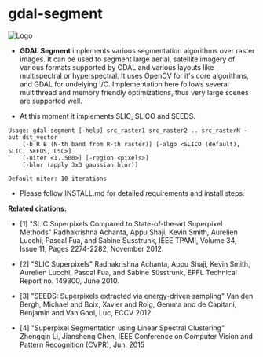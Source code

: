 # gdal-segment

![Logo](https://github.com/cbalint13/gdal-segment/blob/master/samples/logo/small_logo.gif)

 * **GDAL Segment** implements various segmentation algorithms over raster images. It can
be used to segment large aerial, satellite imagery of various formats supported by GDAL and
various layouts like multispectral or hyperspectral. It uses OpenCV for it's core algorithms,
and GDAL for undelying I/O. Implementation here follows several multithread and memory
friendly optimizations, thus very large scenes are supported well.

 * At this moment it implements SLIC, SLICO and SEEDS.

```
Usage: gdal-segment [-help] src_raster1 src_raster2 .. src_rasterN -out dst_vector
    [-b R B (N-th band from R-th raster)] [-algo <SLICO (default), SLIC, SEEDS, LSC>]
    [-niter <1..500>] [-region <pixels>]
    [-blur (apply 3x3 gaussian blur)]

Default niter: 10 iterations
```

 * Please follow INSTALL.md for detailed requirements and install steps.

**Related citations:**

 * [1] "SLIC Superpixels Compared to State-of-the-art Superpixel Methods"
 Radhakrishna Achanta, Appu Shaji, Kevin Smith, Aurelien Lucchi, Pascal Fua,
 and Sabine Susstrunk, IEEE TPAMI, Volume 34, Issue 11, Pages 2274-2282,
 November 2012.

 * [2] "SLIC Superpixels" Radhakrishna Achanta, Appu Shaji, Kevin Smith,
 Aurelien Lucchi, Pascal Fua, and Sabine Süsstrunk, EPFL Technical
 Report no. 149300, June 2010.

 * [3] "SEEDS: Superpixels extracted via energy-driven sampling"
 Van den Bergh, Michael and Boix, Xavier and Roig, Gemma and de Capitani,
 Benjamin and Van Gool, Luc, ECCV 2012

 * [4] "Superpixel Segmentation using Linear Spectral Clustering"
 Zhengqin Li, Jiansheng Chen, IEEE Conference on Computer Vision and Pattern
 Recognition (CVPR), Jun. 2015

